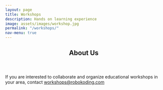 ```yaml
---
layout: page
title: Workshops
description: Hands on learning experience
image: assets/images/workshop.jpg
permalink: "/workshops/"
nav-menu: true
---
```


<!-- Main -->
<div id="main" class="alt">

<!-- One -->
<section id="one">
	<div class="inner">
		<header class="major">
			<h1>About Us</h1>
		</header>

If you are interested to collaborate and organize educational workshops in your area, contact [workshops@robokoding.com]()

</div>
</section><!-- end of One -->

</div><!-- end of Main -->
